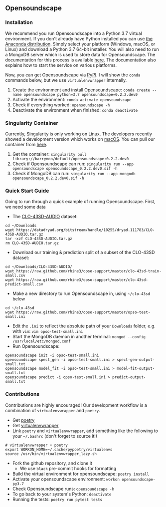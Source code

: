 Opensoundscape
---

### Installation

We recommend you run Opensoundscape into a Python 3.7 virtual environment. If
you don't already have Python installed you can use [the Anaconda
distribution](https://www.anaconda.com/distribution/#download-section). Simply
select your platform (Windows, macOS, or Linux) and download a Python 3.7
64-bit installer. You will also need to run a MongoDB server which is used to
store data for Opensoundscape. The documentation for this process is available
[here](https://docs.mongodb.com/manual/installation/#mongodb-community-edition).
The documentation also explains how to start the service on various platforms.

Now, you can get Opensoundscape via
[PyPI](https://pypi.org/project/opensoundscape/0.2.2.dev0).  I will show the
`conda` commands below, but we use `virtualenvwrapper` internally.

1. Create the environment and install Opensoundscape: `conda create --name
   opensoundscape python=3.7 opensoundscape=0.2.2.dev0`
2. Activate the environment: `conda activate opensoundscape`
3. Check if everything worked: `opensoundscape -h`
4. Deactivate the environment when finished: `conda deactivate`

### Singularity Container

Currently, Singularity is only working on Linux. The developers recently showed
a development version which works on
[macOS](https://www.linkedin.com/feed/update/urn:li:activity:6505987087735623680/).
You can pull our container from
[here](https://cloud.sylabs.io/library/_container/5c7d4c0f5cf3490001ca7987).

1. Get the container: `singularity pull
   library://barrymoo/default/opensoundscape:0.2.2.dev0`
2. Check if Opensoundscape can run: `singularity run --app opensoundscape
   opensoundscape_0.2.2.dev0.sif -h`
3. Check if MongoDB can run: `singularity run --app mongodb
   opensoundscape_0.2.2.dev0.sif -h`

### Quick Start Guide

Going to run through a quick example of running Opensoundscape. First, we need
some data

- The [CLO-43SD-AUDIO](https://datadryad.org/resource/doi:10.5061/dryad.j2t92)
  dataset:

```
cd ~/Downloads
wget https://datadryad.org/bitstream/handle/10255/dryad.111783/CLO-43SD-AUDIO.tar.gz
tar -xzf CLO-43SD-AUDIO.tar.gz
rm CLO-43SD-AUDIO.tar.gz
```

- Download our training & prediction split of a subset of the CLO-43SD dataset:

```
cd ~/Downloads/CLO-43SD-AUDIO/
wget https://raw.github.com/rhine3/opso-support/master/clo-43sd-train-small.csv
wget https://raw.github.com/rhine3/opso-support/master/clo-43sd-predict-small.csv
```

- Make a new directory to run Opensoundscape in, using `~/clo-43sd` below

```
cd ~/clo-43sd
wget https://raw.github.com/rhine3/opso-support/master/opso-test-small.ini
```

- Edit the `.ini` to reflect the absolute path of your `Downloads` folder, e.g.
  with `vim`: `vim opso-test-small.ini`
- Start the MongoDB daemon in another terminal: `mongod --config
  /usr/local/etc/mongod.conf`
- Run Opensoundscape:

```
opensoundscape init -i opso-test-small.ini
opensoundscape spect_gen -i opso-test-small.ini > spect-gen-output-small.txt
opensoundscape model_fit -i opso-test-small.ini > model-fit-output-small.txt
opensoundscape predict -i opso-test-small.ini > predict-output-small.txt
```

### Contributions

Contributions are highly encouraged! Our development workflow is a combination
of `virtualenvwrapper` and `poetry`. 

- Get [poetry](https://poetry.eustace.io/docs/#installation)
- Get
  [virtualenvwrapper](https://virtualenvwrapper.readthedocs.io/en/latest/install.html)
- Link `poetry` and `virtualenvwrapper`, add something like the following to
  your `~/.bashrc` (don't forget to source it!)

```
# virtualenvwrapper + poetry
export WORKON_HOME=~/.cache/pypoetry/virtualenvs
source /usr/bin/virtualenvwrapper_lazy.sh
```

- Fork the github repository, and clone it
    - We use `black` pre-commit hooks for formatting
- Build the virtual environment for opensoundscape: `poetry install`
- Activate your opensoundscape environment: `workon opensoundscape-py3.7`
- Check Opensoundscape runs: `opensoundscape -h`
- To go back to your system's Python: `deactivate`
- Running the tests: `poetry run pytest tests`
